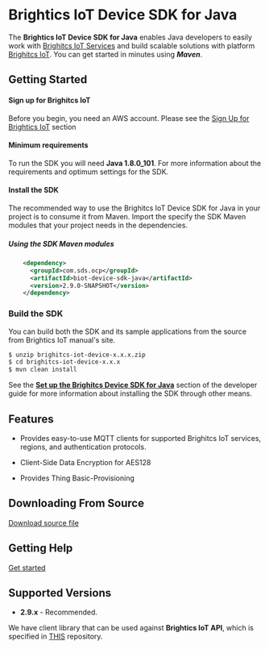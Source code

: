 # Brightics IoT Device SDK for Java


The **Brightics IoT Device SDK for Java** enables Java developers to easily work with [Brighitcs IoT Services] and build scalable solutions with platform [Brighitcs IoT]. You can get
started in minutes using ***Maven***.



## Getting Started

#### Sign up for Brighitcs IoT ####

Before you begin, you need an AWS account. Please see the [Sign Up for Brightics IoT] section

#### Minimum requirements ####

To run the SDK you will need **Java 1.8.0_101**. For more information about the requirements and optimum settings for the SDK.

#### Install the SDK ####

The recommended way to use the Brighitcs IoT Device SDK for Java in your project is to consume it from Maven. Import the specify the SDK Maven modules that your project needs in the
dependencies.

##### Using the SDK Maven modules #####

```xml
    <dependency>
      <groupId>com.sds.ocp</groupId>
      <artifactId>biot-device-sdk-java</artifactId>
      <version>2.9.0-SNAPSHOT</version>
    </dependency>
```

### Build the SDK
You can build both the SDK and its sample applications from the source 
from Brightics IoT manual's site. 

```sh
$ unzip brighitcs-iot-device-x.x.x.zip
$ cd brighitcs-iot-device-x.x.x
$ mvn clean install
```

See the **[Set up the Brighitcs Device SDK for Java]** section of the developer guide for more
information about installing the SDK through other means.


## Features

* Provides easy-to-use MQTT clients for supported Brighitcs IoT services, regions, and authentication
    protocols.

* Client-Side Data Encryption for AES128

* Provides Thing Basic-Provisioning 

## Downloading From Source

[Download source file][single zip file]

## Getting Help

[Get started][public manual site]

## Supported Versions

* **2.9.x** - Recommended.

We have client library that can be used against **Brightics IoT API**, 
which is specified in 
[THIS] repository.

[Brighitcs IoT Services]: https://iot.insator.io/
[Brighitcs IoT]: http://www.insator.io/
[single zip file]: http://docs-brighticsiot.samsungsds.com:8090/display/V29KO/Device+SDK+Java
[Sign Up for Brightics IoT]: https://iot.insator.io/
[Set up the Brighitcs Device SDK for Java]: http://docs-brighticsiot.samsungsds.com:8090/display/V29KO/Getting+Started
[public manual site]: https://www.samsungsdsbiz.com/help/brighticsiot/V2/2-8/KR/dev 
[THIS]: http://devops.sdsdev.co.kr/confluence/pages/viewpage.action?pageId=34512008 
